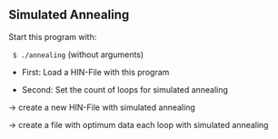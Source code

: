 ##   Simulated Annealing  ##

Start this program with:

``` $ ./annealing``` (without arguments)

- First: Load a HIN-File with this program

- Second: Set the count of loops for simulated annealing

 -> create a new HIN-File with simulated annealing

 -> create a file with optimum data each loop with simulated annealing


